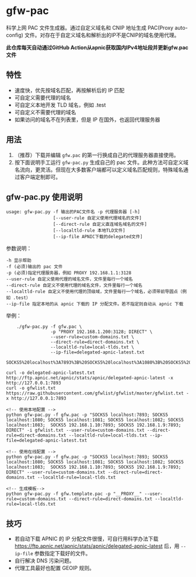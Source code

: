 # gfw-pac

科学上网 PAC 文件生成器。通过自定义域名和 CNIP 地址生成 PAC(Proxy auto-config) 文件。对存在于自定义域名和解析出的IP不是CNIP的域名使用代理。

**此仓库每天自动通过GitHub Action从apnic获取国内IPv4地址段并更新gfw.pac文件**

## 特性

* 速度快，优先按域名匹配，再按解析后的 IP 匹配
* 可自定义需要代理的域名
* 可自定义本地开发 TLD 域名，例如 .test
* 可自定义不需要代理的域名
* 如果访问的域名不在列表里，但是 IP 在国外，也返回代理服务器

## 用法

1. （推荐）下载并编辑 `gfw.pac` 的第一行换成自己的代理服务器直接使用。
2. 按下面说明手工运行 `gfw-pac.py` 生成自己的 pac 文件。此种方法可自定义域名流向，更灵活。但现在大多数客户端都可以定义域名匹配规则，特殊域名通过客户端定制即可。

## gfw-pac.py 使用说明

    usage: gfw-pac.py -f 输出的PAC文件名 -p 代理服务器 [-h]
                      [--user-rule 自定义使用代理域名的文件]
                      [--direct-rule 自定义直连域名域名的文件]
                      [--localtld-rule 本地TLD文件]
                      [--ip-file APNIC下载的delegated文件]

参数说明：

    -h 显示帮助
    -f (必须)输出的 pac 文件
    -p (必须)指定代理服务器，例如 PROXY 192.168.1.1:3128
    --user-rule 自定义使用代理的域名文件，文件里每行一个域名
    --direct-rule 自定义不使用代理的域名文件，文件里每行一个域名
    --localtld-rule 自定义不使用代理的顶级域，文件里每行一个域名，必须带前导圆点（例如 .test）
    --ip-file 指定本地的从 apnic 下载的 IP 分配文件。若不指定则自动从 apnic 下载

举例：

```
    ./gfw-pac.py -f gfw.pac \
                 -p "PROXY 192.168.1.200:3128; DIRECT" \
                 --user-rule=custom-domains.txt \
                 --direct-rule=direct-domains.txt \
                 --localtld-rule=local-tlds.txt \
                 --ip-file=delegated-apnic-latest.txt

SOCKS5%20localhost%3A7893%3B%20SOCKS5%20localhost%3A1080%3B%20SOCKS5%20192.168.1.10%3A7893%3B%20SOCKS5%20192.168.1.9%3A7893%3B%20SOCKS5%20s12%3A55155%3B%20SOCKS5%20s10%3A55155%3B%20SOCKS5%20s8%3A55155%3B%20DIRECT.pac

curl -o delegated-apnic-latest.txt http://ftp.apnic.net/apnic/stats/apnic/delegated-apnic-latest -x http://127.0.0.1:7893
curl -o gfwlist.txt https://raw.githubusercontent.com/gfwlist/gfwlist/master/gfwlist.txt -x http://127.0.0.1:7893

<!-- 使用本地配置 -->
python gfw-pac.py -f gfw.pac -p "SOCKS5 localhost:7893; SOCKS5 localhost:1080; SOCKS5 localhost:1081; SOCKS5 localhost:1082; SOCKS5 localhost:1083;  SOCKS5 192.168.1.10:7893; SOCKS5 192.168.1.9:7893; DIRECT" -i gfwlist.txt --user-rule=custom-domains.txt --direct-rule=direct-domains.txt --localtld-rule=local-tlds.txt --ip-file=delegated-apnic-latest.txt

<!-- 使用在线配置 -->
python gfw-pac.py -f gfw.pac -p "SOCKS5 localhost:7893; SOCKS5 localhost:1080; SOCKS5 localhost:1081; SOCKS5 localhost:1082; SOCKS5 localhost:1083;  SOCKS5 192.168.1.10:7893; SOCKS5 192.168.1.9:7893; DIRECT" --user-rule=custom-domains.txt --direct-rule=direct-domains.txt --localtld-rule=local-tlds.txt

<!-- 生成模板-->
python gfw-pac.py -f gfw.template.pac -p "__PROXY__" --user-rule=custom-domains.txt --direct-rule=direct-domains.txt --localtld-rule=local-tlds.txt
```

## 技巧

* 若自动下载 APNIC 的 IP 分配文件很慢，可自行用科学办法下载 <https://ftp.apnic.net/apnic/stats/apnic/delegated-apnic-latest> 后，用 `--ip-file` 参数指定下载好的文件。
* 自行解决 DNS 污染问题。
* 代理工具最好也配置 GEOIP 规则。
